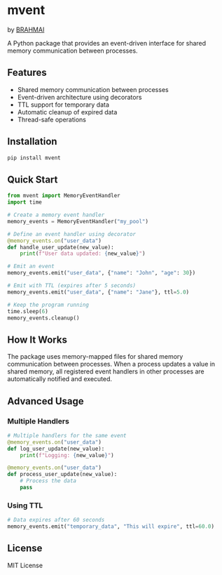 # mvent
by [BRAHMAI](https://brahmai.in)

A Python package that provides an event-driven interface for shared memory communication between processes.

## Features

- Shared memory communication between processes
- Event-driven architecture using decorators
- TTL support for temporary data
- Automatic cleanup of expired data
- Thread-safe operations

## Installation

```bash
pip install mvent
```

## Quick Start

```python
from mvent import MemoryEventHandler
import time

# Create a memory event handler
memory_events = MemoryEventHandler("my_pool")

# Define an event handler using decorator
@memory_events.on("user_data")
def handle_user_update(new_value):
    print(f"User data updated: {new_value}")

# Emit an event
memory_events.emit("user_data", {"name": "John", "age": 30})

# Emit with TTL (expires after 5 seconds)
memory_events.emit("user_data", {"name": "Jane"}, ttl=5.0)

# Keep the program running
time.sleep(6)
memory_events.cleanup()
```

## How It Works

The package uses memory-mapped files for shared memory communication between processes. When a process updates a value in shared memory, all registered event handlers in other processes are automatically notified and executed.

## Advanced Usage

### Multiple Handlers

```python
# Multiple handlers for the same event
@memory_events.on("user_data")
def log_user_update(new_value):
    print(f"Logging: {new_value}")

@memory_events.on("user_data")
def process_user_update(new_value):
    # Process the data
    pass
```

### Using TTL

```python
# Data expires after 60 seconds
memory_events.emit("temporary_data", "This will expire", ttl=60.0)
```

## License

MIT License